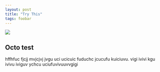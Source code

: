 ```yaml
---
layout: post
title: "Try This"
tags: foobar
---
```


![](https://www.dropbox.com/s/dv93mulmv0ap37y/work-ios.jpeg?dl=1)


## Octo test
hffhfuc fjcjj mvjcjvj jvgu uci
ucicuic fuduchc jcucufu kuiciuvu. vigi ivivi kgu ivivu iviguv
ychcu
uciufuvivuuvvgigi
